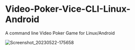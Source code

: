 # Video-Poker-Vice-CLI-Linux-Android
A command line Video Poker Game for Linux/Android

![Screenshot_20230522-175658](https://github.com/lexterror/Video-Poker-Vice-CLI-Linux-Android/assets/16135535/4dce7bba-903d-4bce-a7d6-ba460263776b)
